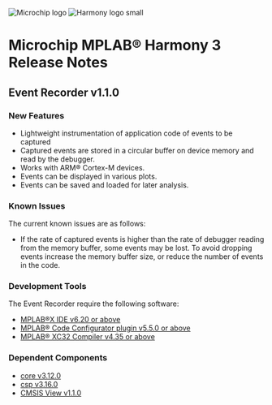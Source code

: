 ﻿
![Microchip logo](https://raw.githubusercontent.com/wiki/Microchip-MPLAB-Harmony/Microchip-MPLAB-Harmony.github.io/images/microchip_logo.png)
![Harmony logo small](https://raw.githubusercontent.com/wiki/Microchip-MPLAB-Harmony/Microchip-MPLAB-Harmony.github.io/images/microchip_mplab_harmony_logo_small.png)

# Microchip MPLAB® Harmony 3 Release Notes

## Event Recorder v1.1.0

### New Features

- Lightweight instrumentation of application code of events to be captured
- Captured events are stored in a circular buffer on device memory and read by the debugger.
- Works with ARM® Cortex-M devices.
- Events can be displayed in various plots.
- Events can be saved and loaded for later analysis.

### Known Issues

The current known issues are as follows:

* If the rate of captured events is higher than the rate of debugger reading from the memory buffer, some events may be lost.  To avoid dropping events increase the memory buffer size, or reduce the number of events in the code.

### Development Tools

The Event Recorder require the following software:
- [MPLAB®X IDE v6.20 or above](https://www.microchip.com/en-us/tools-resources/develop/mplab-x-ide#tabs)
- [MPLAB® Code Configurator plugin v5.5.0 or above](https://www.microchip.com/en-us/tools-resources/configure/mplab-code-configurator)
- [MPLAB® XC32 Compiler v4.35 or above](https://www.microchip.com/en-us/tools-resources/develop/mplab-xc-compilers)

### Dependent Components

* [core v3.12.0](https://github.com/Microchip-MPLAB-Harmony/core/releases/tag/v3.12.0)
* [csp v3.16.0](https://github.com/Microchip-MPLAB-Harmony/csp/releases/tag/v3.16.0)
* [CMSIS View v1.1.0](https://github.com/ARM-software/CMSIS-View/tree/pack/1.1.0)

